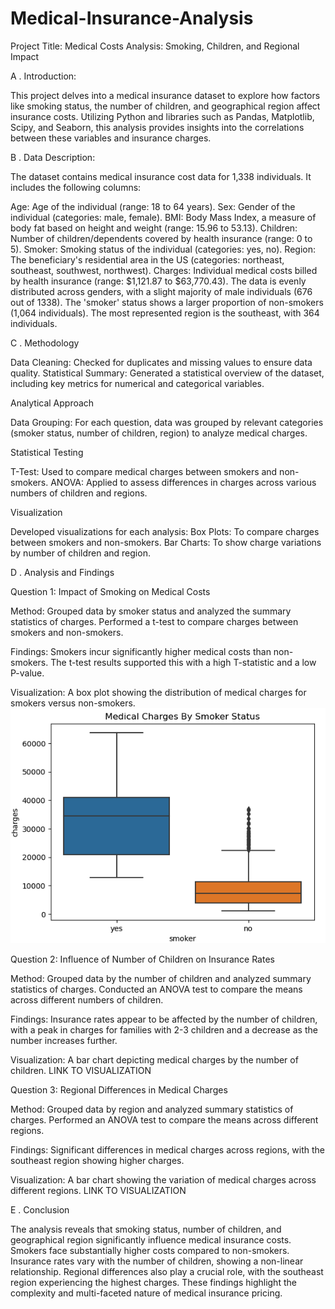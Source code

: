 # Medical-Insurance-Analysis

Project Title: Medical Costs Analysis: Smoking, Children, and Regional Impact


  A . Introduction:

This project delves into a medical insurance dataset to explore how factors like smoking status, the number of children, and geographical region affect insurance costs. Utilizing Python and libraries such as Pandas, Matplotlib, Scipy, and Seaborn, this analysis provides insights into the correlations between these variables and insurance charges.



  B . Data Description:

The dataset contains medical insurance cost data for 1,338 individuals. It includes the following columns:

Age: Age of the individual (range: 18 to 64 years).
Sex: Gender of the individual (categories: male, female).
BMI: Body Mass Index, a measure of body fat based on height and weight (range: 15.96 to 53.13).
Children: Number of children/dependents covered by health insurance (range: 0 to 5).
Smoker: Smoking status of the individual (categories: yes, no).
Region: The beneficiary's residential area in the US (categories: northeast, southeast, southwest, northwest).
Charges: Individual medical costs billed by health insurance (range: $1,121.87 to $63,770.43).
The data is evenly distributed across genders, with a slight majority of male individuals (676 out of 1338). The 'smoker' status shows a larger proportion of non-smokers (1,064 individuals). The most represented region is the southeast, with 364 individuals.


  C . Methodology

Data Cleaning: Checked for duplicates and missing values to ensure data quality.
Statistical Summary: Generated a statistical overview of the dataset, including key metrics for numerical and categorical variables.

Analytical Approach

Data Grouping: For each question, data was grouped by relevant categories (smoker status, number of children, region) to analyze medical charges.

Statistical Testing

T-Test: Used to compare medical charges between smokers and non-smokers.
ANOVA: Applied to assess differences in charges across various numbers of children and regions.

Visualization

Developed visualizations for each analysis:
Box Plots: To compare charges between smokers and non-smokers.
Bar Charts: To show charge variations by number of children and region.


  D . Analysis and Findings

Question 1: Impact of Smoking on Medical Costs

Method: Grouped data by smoker status and analyzed the summary statistics of charges. Performed a t-test to compare charges between smokers and non-smokers.

Findings: Smokers incur significantly higher medical costs than non-smokers. The t-test results supported this with a high T-statistic and a low P-value.

Visualization: A box plot showing the distribution of medical charges for smokers versus non-smokers.
![Medical Charges By Smoker Status](./Medical_Charges_By_Smoker_Status.png)


Question 2: Influence of Number of Children on Insurance Rates

Method: Grouped data by the number of children and analyzed summary statistics of charges. Conducted an ANOVA test to compare the means across different numbers of children.

Findings: Insurance rates appear to be affected by the number of children, with a peak in charges for families with 2-3 children and a decrease as the number increases further.

Visualization: A bar chart depicting medical charges by the number of children.
LINK TO VISUALIZATION


Question 3: Regional Differences in Medical Charges

Method: Grouped data by region and analyzed summary statistics of charges. Performed an ANOVA test to compare the means across different regions.

Findings: Significant differences in medical charges across regions, with the southeast region showing higher charges.

Visualization: A bar chart showing the variation of medical charges across different regions.
LINK TO VISUALIZATION


  E . Conclusion

The analysis reveals that smoking status, number of children, and geographical region significantly influence medical insurance costs. Smokers face substantially higher costs compared to non-smokers. Insurance rates vary with the number of children, showing a non-linear relationship. Regional differences also play a crucial role, with the southeast region experiencing the highest charges. These findings highlight the complexity and multi-faceted nature of medical insurance pricing.
